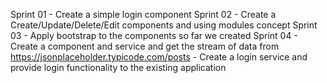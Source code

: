 Sprint 01 - Create a simple login component
Sprint 02 - Create a Create/Update/Delete/Edit components and using modules concept
Sprint 03 - Apply bootstrap to the components so far we created
Sprint 04 - Create a component and service and get the stream of data from 
	https://jsonplaceholder.typicode.com/posts
	  -  Create a login service and provide login functionality to the existing application
